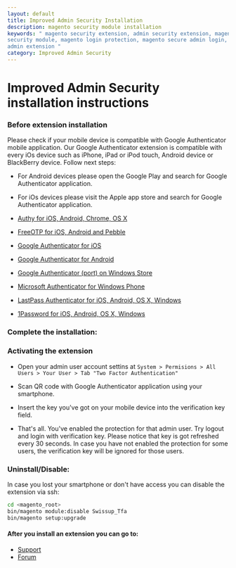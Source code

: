 ```yaml
---
layout: default
title: Improved Admin Security Installation
description: magento security module installation
keywords: " magento security extension, admin security extension, magento
security module, magento login protection, magento secure admin login, magento
admin extension "
category: Improved Admin Security
---
```


# Improved Admin Security installation instructions

### Before extension installation

Please check if your mobile device is compatible with Google Authenticator
mobile application. Our Google Authenticator extension is compatible with every
iOs device such as iPhone, iPad or iPod touch, Android device or BlackBerry
device. Follow next steps:

* For Android devices please open the Google Play and search for Google
Authenticator application.

* For iOs devices please visit the Apple app store and search for Google
Authenticator application.

* [Authy for iOS, Android, Chrome, OS X](https://www.authy.com/)
* [FreeOTP for iOS, Android and Pebble](https://apps.getpebble.com/en_US/application/52f1a4c3c4117252f9000bb8)
* [Google Authenticator for iOS](https://itunes.apple.com/us/app/google-authenticator/id388497605?mt=8)
* [Google Authenticator for Android](https://play.google.com/store/apps/details?id=com.google.android.apps.authenticator2)
* [Google Authenticator (port) on Windows Store](https://www.microsoft.com/en-us/store/p/google-authenticator/9wzdncrdnkrf)
* [Microsoft Authenticator for Windows Phone](https://www.microsoft.com/en-us/store/apps/authenticator/9wzdncrfj3rj)
* [LastPass Authenticator for iOS, Android, OS X, Windows](https://lastpass.com/auth/)
* [1Password for iOS, Android, OS X, Windows](https://1password.com)

### Complete the installation:

### Activating the extension

* Open your admin user account settins at `System > Permisions > All Users >
Your User > Tab "Two Factor Authentication"`

* Scan QR code with Google Authenticator application using your smartphone.

* Insert the key you've got on your mobile device into the verification key field.

* That's all. You've enabled the protection for that admin user. Try logout
and login with verification key. Please notice that key is got refreshed every
30 seconds. In case you have not enabled the protection for some users, the
verification key will be ignored for those users.

### Uninstall/Disable:

In case you lost your smartphone or don't have access you can disable the
extension via ssh:

```bash
cd <magento_root>
bin/magento module:disable Swissup_Tfa
bin/magento setup:upgrade
```

#### After you install an extension you can go to:

* [Support](https://swissuplabs.com/contacts/)
* [Forum](https://swissuplabs.com/magento-forum/)